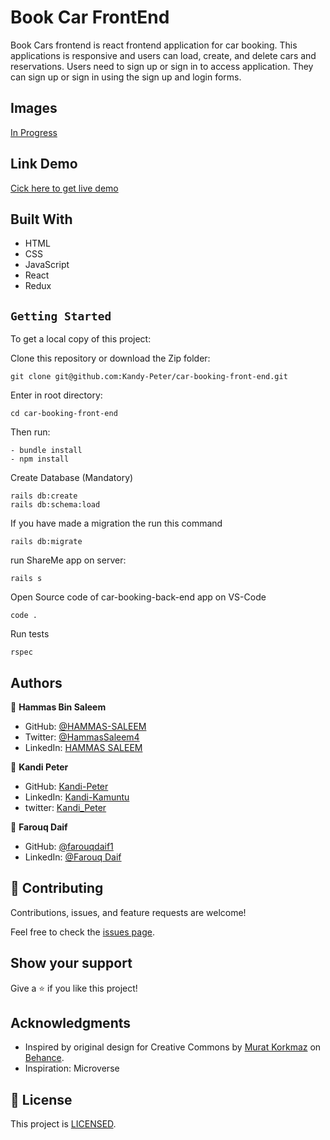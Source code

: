 # Book Car FrontEnd

Book Cars frontend is react frontend application for car booking. This applications is responsive and users can load, create, and delete cars and reservations. Users need to sign up or sign in to access application. They can sign up or sign in using the sign up and login forms.

## Images

[In Progress]()

## Link Demo

[Cick here to get live demo]()

## Built With

- HTML
- CSS
- JavaScript
- React
- Redux

## `Getting Started`

To get a local copy of this project:

Clone this repository or download the Zip folder:
```
git clone git@github.com:Kandy-Peter/car-booking-front-end.git
```

Enter in root directory:
```
cd car-booking-front-end
```
Then run:
```
- bundle install
- npm install
```
Create Database (Mandatory)

```
rails db:create
rails db:schema:load
```

If you have made a migration the run this command

```
rails db:migrate
```

run ShareMe app on server:
```
rails s
```

Open Source code of car-booking-back-end app on VS-Code

```
code .
```
Run tests

```
rspec
```

## Authors

👤 **Hammas Bin Saleem**

- GitHub: [@HAMMAS-SALEEM](https://github.com/HAMMAS-SALEEM)
- Twitter: [@HammasSaleem4](https://twitter.com/HammasSaleem4)
- LinkedIn: [HAMMAS SALEEM](https://www.linkedin.com/in/hammas-saleem)

👤 **Kandi Peter**

- GitHub: [Kandi-Peter](https://github.com/Kandy-Peter)
- LinkedIn: [Kandi-Kamuntu](https://www.linkedin.com/in/kandi-peter-a49590212/)
- twitter: [Kandi_Peter](https://twitter.com/peter_kandy)

👤 **Farouq Daif**
- GitHub: [@farouqdaif1](https://github.com/farouqdaif1)
- LinkedIn: [@Farouq Daif ](https://www.linkedin.com/in/farouqdaif/)

## 🤝 Contributing

Contributions, issues, and feature requests are welcome!

Feel free to check the [issues page](https://github.com/Kandy-Peter/car-booking-front-end/issues).

## Show your support

Give a ⭐️ if you like this project!

## Acknowledgments

- Inspired by original design for Creative Commons by [Murat Korkmaz](https://www.behance.net/muratk) on [Behance](https://www.behance.net/gallery/26425031/Vespa-Responsive-Redesign).
- Inspiration: Microverse

## 📝 License

This project is [LICENSED](./LICENSE.md).
